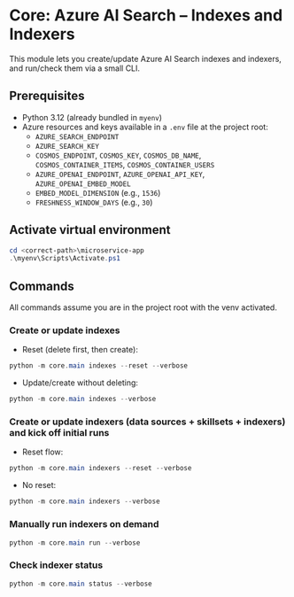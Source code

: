 # Core: Azure AI Search – Indexes and Indexers

This module lets you create/update Azure AI Search indexes and indexers, and run/check them via a small CLI.

## Prerequisites
- Python 3.12 (already bundled in `myenv`)
- Azure resources and keys available in a `.env` file at the project root:
  - `AZURE_SEARCH_ENDPOINT`
  - `AZURE_SEARCH_KEY`
  - `COSMOS_ENDPOINT`, `COSMOS_KEY`, `COSMOS_DB_NAME`, `COSMOS_CONTAINER_ITEMS`, `COSMOS_CONTAINER_USERS`
  - `AZURE_OPENAI_ENDPOINT`, `AZURE_OPENAI_API_KEY`, `AZURE_OPENAI_EMBED_MODEL`
  - `EMBED_MODEL_DIMENSION` (e.g., `1536`)
  - `FRESHNESS_WINDOW_DAYS` (e.g., `30`)

## Activate virtual environment
```powershell
cd <correct-path>\microservice-app
.\myenv\Scripts\Activate.ps1
```

## Commands
All commands assume you are in the project root with the venv activated.

### Create or update indexes
- Reset (delete first, then create):
```powershell
python -m core.main indexes --reset --verbose
```
- Update/create without deleting:
```powershell
python -m core.main indexes --verbose
```

### Create or update indexers (data sources + skillsets + indexers) and kick off initial runs
- Reset flow:
```powershell
python -m core.main indexers --reset --verbose
```
- No reset:
```powershell
python -m core.main indexers --verbose
```

### Manually run indexers on demand
```powershell
python -m core.main run --verbose
```

### Check indexer status
```powershell
python -m core.main status --verbose
```
